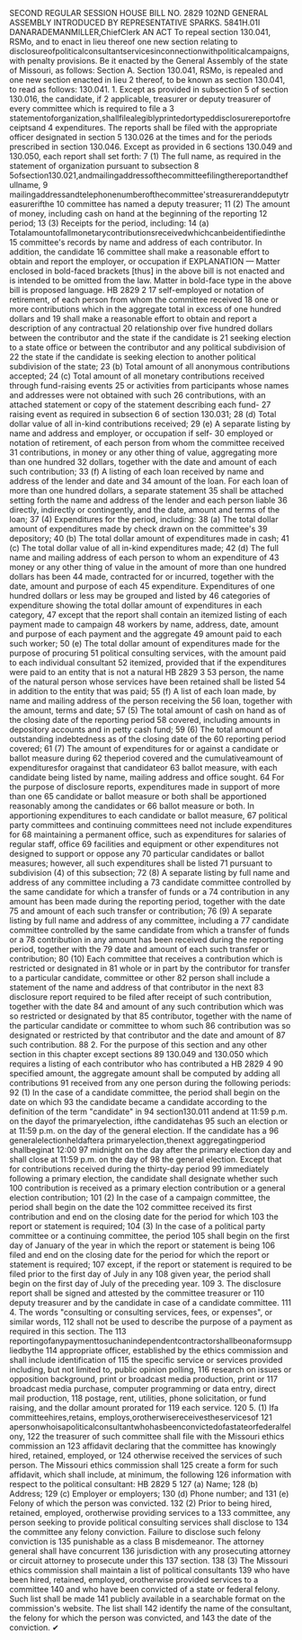 SECOND REGULAR SESSION
HOUSE BILL NO. 2829
102ND GENERAL ASSEMBLY
INTRODUCED BY REPRESENTATIVE SPARKS.
5841H.01I DANARADEMANMILLER,ChiefClerk
AN ACT
To repeal section 130.041, RSMo, and to enact in lieu thereof one new section relating to
disclosureofpoliticalconsultantservicesinconnectionwithpoliticalcampaigns,with
penalty provisions.
Be it enacted by the General Assembly of the state of Missouri, as follows:
Section A. Section 130.041, RSMo, is repealed and one new section enacted in lieu
2 thereof, to be known as section 130.041, to read as follows:
130.041. 1. Except as provided in subsection 5 of section 130.016, the candidate, if
2 applicable, treasurer or deputy treasurer of every committee which is required to file a
3 statementoforganization,shallfilealegiblyprintedortypeddisclosurereportofreceiptsand
4 expenditures. The reports shall be filed with the appropriate officer designated in section
5 130.026 at the times and for the periods prescribed in section 130.046. Except as provided in
6 sections 130.049 and 130.050, each report shall set forth:
7 (1) The full name, as required in the statement of organization pursuant to subsection
8 5ofsection130.021,andmailingaddressofthecommitteefilingthereportandthefullname,
9 mailingaddressandtelephonenumberofthecommittee'streasureranddeputytreasurerifthe
10 committee has named a deputy treasurer;
11 (2) The amount of money, including cash on hand at the beginning of the reporting
12 period;
13 (3) Receipts for the period, including:
14 (a) Totalamountofallmonetarycontributionsreceivedwhichcanbeidentifiedinthe
15 committee's records by name and address of each contributor. In addition, the candidate
16 committee shall make a reasonable effort to obtain and report the employer, or occupation if
EXPLANATION — Matter enclosed in bold-faced brackets [thus] in the above bill is not enacted and is
intended to be omitted from the law. Matter in bold-face type in the above bill is proposed language.
HB 2829 2
17 self-employed or notation of retirement, of each person from whom the committee received
18 one or more contributions which in the aggregate total in excess of one hundred dollars and
19 shall make a reasonable effort to obtain and report a description of any contractual
20 relationship over five hundred dollars between the contributor and the state if the candidate is
21 seeking election to a state office or between the contributor and any political subdivision of
22 the state if the candidate is seeking election to another political subdivision of the state;
23 (b) Total amount of all anonymous contributions accepted;
24 (c) Total amount of all monetary contributions received through fund-raising events
25 or activities from participants whose names and addresses were not obtained with such
26 contributions, with an attached statement or copy of the statement describing each fund-
27 raising event as required in subsection 6 of section 130.031;
28 (d) Total dollar value of all in-kind contributions received;
29 (e) A separate listing by name and address and employer, or occupation if self-
30 employed or notation of retirement, of each person from whom the committee received
31 contributions, in money or any other thing of value, aggregating more than one hundred
32 dollars, together with the date and amount of each such contribution;
33 (f) A listing of each loan received by name and address of the lender and date and
34 amount of the loan. For each loan of more than one hundred dollars, a separate statement
35 shall be attached setting forth the name and address of the lender and each person liable
36 directly, indirectly or contingently, and the date, amount and terms of the loan;
37 (4) Expenditures for the period, including:
38 (a) The total dollar amount of expenditures made by check drawn on the committee's
39 depository;
40 (b) The total dollar amount of expenditures made in cash;
41 (c) The total dollar value of all in-kind expenditures made;
42 (d) The full name and mailing address of each person to whom an expenditure of
43 money or any other thing of value in the amount of more than one hundred dollars has been
44 made, contracted for or incurred, together with the date, amount and purpose of each
45 expenditure. Expenditures of one hundred dollars or less may be grouped and listed by
46 categories of expenditure showing the total dollar amount of expenditures in each category,
47 except that the report shall contain an itemized listing of each payment made to campaign
48 workers by name, address, date, amount and purpose of each payment and the aggregate
49 amount paid to each such worker;
50 (e) The total dollar amount of expenditures made for the purpose of procuring
51 political consulting services, with the amount paid to each individual consultant
52 itemized, provided that if the expenditures were paid to an entity that is not a natural
HB 2829 3
53 person, the name of the natural person whose services have been retained shall be listed
54 in addition to the entity that was paid;
55 (f) A list of each loan made, by name and mailing address of the person receiving the
56 loan, together with the amount, terms and date;
57 (5) The total amount of cash on hand as of the closing date of the reporting period
58 covered, including amounts in depository accounts and in petty cash fund;
59 (6) The total amount of outstanding indebtedness as of the closing date of the
60 reporting period covered;
61 (7) The amount of expenditures for or against a candidate or ballot measure during
62 theperiod covered and the cumulativeamount of expendituresfor oragainst that candidateor
63 ballot measure, with each candidate being listed by name, mailing address and office sought.
64 For the purpose of disclosure reports, expenditures made in support of more than one
65 candidate or ballot measure or both shall be apportioned reasonably among the candidates or
66 ballot measure or both. In apportioning expenditures to each candidate or ballot measure,
67 political party committees and continuing committees need not include expenditures for
68 maintaining a permanent office, such as expenditures for salaries of regular staff, office
69 facilities and equipment or other expenditures not designed to support or oppose any
70 particular candidates or ballot measures; however, all such expenditures shall be listed
71 pursuant to subdivision (4) of this subsection;
72 (8) A separate listing by full name and address of any committee including a
73 candidate committee controlled by the same candidate for which a transfer of funds or a
74 contribution in any amount has been made during the reporting period, together with the date
75 and amount of each such transfer or contribution;
76 (9) A separate listing by full name and address of any committee, including a
77 candidate committee controlled by the same candidate from which a transfer of funds or a
78 contribution in any amount has been received during the reporting period, together with the
79 date and amount of each such transfer or contribution;
80 (10) Each committee that receives a contribution which is restricted or designated in
81 whole or in part by the contributor for transfer to a particular candidate, committee or other
82 person shall include a statement of the name and address of that contributor in the next
83 disclosure report required to be filed after receipt of such contribution, together with the date
84 and amount of any such contribution which was so restricted or designated by that
85 contributor, together with the name of the particular candidate or committee to whom such
86 contribution was so designated or restricted by that contributor and the date and amount of
87 such contribution.
88 2. For the purpose of this section and any other section in this chapter except sections
89 130.049 and 130.050 which requires a listing of each contributor who has contributed a
HB 2829 4
90 specified amount, the aggregate amount shall be computed by adding all contributions
91 received from any one person during the following periods:
92 (1) In the case of a candidate committee, the period shall begin on the date on which
93 the candidate became a candidate according to the definition of the term "candidate" in
94 section130.011 andend at 11:59 p.m. on the dayof the primaryelection, ifthe candidatehas
95 such an election or at 11:59 p.m. on the day of the general election. If the candidate has a
96 generalelectionheldaftera primaryelection,thenext aggregatingperiod shallbeginat 12:00
97 midnight on the day after the primary election day and shall close at 11:59 p.m. on the day of
98 the general election. Except that for contributions received during the thirty-day period
99 immediately following a primary election, the candidate shall designate whether such
100 contribution is received as a primary election contribution or a general election contribution;
101 (2) In the case of a campaign committee, the period shall begin on the date the
102 committee received its first contribution and end on the closing date for the period for which
103 the report or statement is required;
104 (3) In the case of a political party committee or a continuing committee, the period
105 shall begin on the first day of January of the year in which the report or statement is being
106 filed and end on the closing date for the period for which the report or statement is required;
107 except, if the report or statement is required to be filed prior to the first day of July in any
108 given year, the period shall begin on the first day of July of the preceding year.
109 3. The disclosure report shall be signed and attested by the committee treasurer or
110 deputy treasurer and by the candidate in case of a candidate committee.
111 4. The words "consulting or consulting services, fees, or expenses", or similar words,
112 shall not be used to describe the purpose of a payment as required in this section. The
113 reportingofanypaymenttosuchanindependentcontractorshallbeonaformsuppliedbythe
114 appropriate officer, established by the ethics commission and shall include identification of
115 the specific service or services provided including, but not limited to, public opinion polling,
116 research on issues or opposition background, print or broadcast media production, print or
117 broadcast media purchase, computer programming or data entry, direct mail production,
118 postage, rent, utilities, phone solicitation, or fund raising, and the dollar amount prorated for
119 each service.
120 5. (1) Ifa committeehires,retains, employs,orotherwisereceivestheservicesof
121 apersonwhoisapoliticalconsultantwhohasbeenconvictedofastateorfederalfelony,
122 the treasurer of such committee shall file with the Missouri ethics commission an
123 affidavit declaring that the committee has knowingly hired, retained, employed, or
124 otherwise received the services of such person. The Missouri ethics commission shall
125 create a form for such affidavit, which shall include, at minimum, the following
126 information with respect to the political consultant:
HB 2829 5
127 (a) Name;
128 (b) Address;
129 (c) Employer or employers;
130 (d) Phone number; and
131 (e) Felony of which the person was convicted.
132 (2) Prior to being hired, retained, employed, orotherwise providing services to a
133 committee, any person seeking to provide political consulting services shall disclose to
134 the committee any felony conviction. Failure to disclose such felony conviction is
135 punishable as a class B misdemeanor. The attorney general shall have concurrent
136 jurisdiction with any prosecuting attorney or circuit attorney to prosecute under this
137 section.
138 (3) The Missouri ethics commission shall maintain a list of political consultants
139 who have been hired, retained, employed, orotherwise provided services to a committee
140 and who have been convicted of a state or federal felony. Such list shall be made
141 publicly available in a searchable format on the commission's website. The list shall
142 identify the name of the consultant, the felony for which the person was convicted, and
143 the date of the conviction.
✔